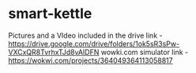 # smart-kettle
Pictures and a VIdeo included in the drive link - https://drive.google.com/drive/folders/1ok5sR3sPw-VXCxQR8TvrhxTJd8vAIDFN
wowki.com simulator link - https://wokwi.com/projects/364049364113058817
